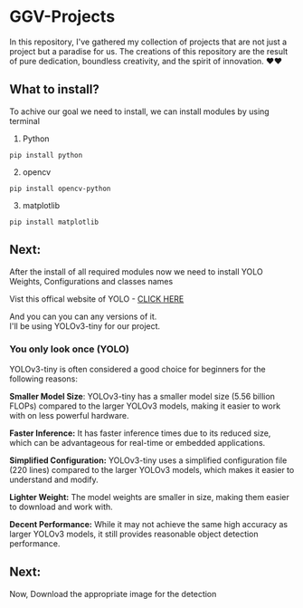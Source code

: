 # GGV-Projects

In this repository, I've gathered my collection of projects that are not just a project but a paradise for us. The creations of this repository are the result of pure dedication, boundless creativity, and the spirit of innovation. ❤️❤️

## What to install?
To achive our goal we need to install, we can install modules by using terminal
1. Python
```
pip install python
```
2. opencv
```
pip install opencv-python
```
3. matplotlib
```
pip install matplotlib
```

## Next:

After the install of all required modules now we need to install YOLO Weights, Configurations and classes names

Vist this offical website of YOLO - [CLICK HERE](https://pjreddie.com/yolo/)

And you can you can any versions of it. <br>
I'll be using YOLOv3-tiny for our project.

### You only look once (YOLO)
YOLOv3-tiny is often considered a good choice for beginners for the following reasons:

**Smaller Model Size**: YOLOv3-tiny has a smaller model size (5.56 billion FLOPs) compared to the larger YOLOv3 models, making it easier to work with on less powerful hardware.

**Faster Inference:** It has faster inference times due to its reduced size, which can be advantageous for real-time or embedded applications.

**Simplified Configuration:** YOLOv3-tiny uses a simplified configuration file (220 lines) compared to the larger YOLOv3 models, which makes it easier to understand and modify.

**Lighter Weight:** The model weights are smaller in size, making them easier to download and work with.

**Decent Performance:** While it may not achieve the same high accuracy as larger YOLOv3 models, it still provides reasonable object detection performance.

## Next:
Now, Download the appropriate image for the detection
